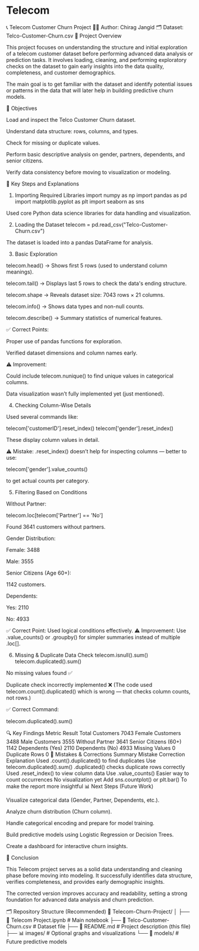 # Telecom
📞 Telecom Customer Churn Project
👨‍💻 Author: Chirag Jangid
🗂️ Dataset: Telco-Customer-Churn.csv
📝 Project Overview

This project focuses on understanding the structure and initial exploration of a telecom customer dataset before performing advanced data analysis or prediction tasks.
It involves loading, cleaning, and performing exploratory checks on the dataset to gain early insights into the data quality, completeness, and customer demographics.

The main goal is to get familiar with the dataset and identify potential issues or patterns in the data that will later help in building predictive churn models.

🎯 Objectives

Load and inspect the Telco Customer Churn dataset.

Understand data structure: rows, columns, and types.

Check for missing or duplicate values.

Perform basic descriptive analysis on gender, partners, dependents, and senior citizens.

Verify data consistency before moving to visualization or modeling.

🧠 Key Steps and Explanations
1. Importing Required Libraries
import numpy as np
import pandas as pd
import matplotlib.pyplot as plt
import seaborn as sns


Used core Python data science libraries for data handling and visualization.

2. Loading the Dataset
telecom = pd.read_csv("Telco-Customer-Churn.csv")


The dataset is loaded into a pandas DataFrame for analysis.

3. Basic Exploration

telecom.head() → Shows first 5 rows (used to understand column meanings).

telecom.tail() → Displays last 5 rows to check the data's ending structure.

telecom.shape → Reveals dataset size: 7043 rows × 21 columns.

telecom.info() → Shows data types and non-null counts.

telecom.describe() → Summary statistics of numerical features.

✅ Correct Points:

Proper use of pandas functions for exploration.

Verified dataset dimensions and column names early.

⚠️ Improvement:

Could include telecom.nunique() to find unique values in categorical columns.

Data visualization wasn’t fully implemented yet (just mentioned).

4. Checking Column-Wise Details

Used several commands like:

telecom['customerID'].reset_index()
telecom['gender'].reset_index()


These display column values in detail.

⚠️ Mistake: .reset_index() doesn’t help for inspecting columns — better to use:

telecom['gender'].value_counts()


to get actual counts per category.

5. Filtering Based on Conditions

Without Partner:

telecom.loc[telecom['Partner'] == 'No']


Found 3641 customers without partners.

Gender Distribution:

Female: 3488

Male: 3555

Senior Citizens (Age 60+):

1142 customers.

Dependents:

Yes: 2110

No: 4933

✅ Correct Point: Used logical conditions effectively.
⚠️ Improvement: Use .value_counts() or .groupby() for simpler summaries instead of multiple .loc[].

6. Missing & Duplicate Data Check
telecom.isnull().sum()
telecom.duplicated().sum()


No missing values found ✅

Duplicate check incorrectly implemented ❌
(The code used telecom.count().duplicated() which is wrong — that checks column counts, not rows.)

✅ Correct Command:

telecom.duplicated().sum()

🔍 Key Findings
Metric	Result
Total Customers	7043
Female Customers	3488
Male Customers	3555
Without Partner	3641
Senior Citizens (60+)	1142
Dependents (Yes)	2110
Dependents (No)	4933
Missing Values	0
Duplicate Rows	0
🧩 Mistakes & Corrections Summary
Mistake	Correction	Explanation
Used .count().duplicated() to find duplicates	Use telecom.duplicated().sum()	.duplicated() checks duplicate rows correctly
Used .reset_index() to view column data	Use .value_counts()	Easier way to count occurrences
No visualization yet	Add sns.countplot() or plt.bar()	To make the report more insightful
📊 Next Steps (Future Work)

Visualize categorical data (Gender, Partner, Dependents, etc.).

Analyze churn distribution (Churn column).

Handle categorical encoding and prepare for model training.

Build predictive models using Logistic Regression or Decision Trees.

Create a dashboard for interactive churn insights.

🧾 Conclusion

This Telecom project serves as a solid data understanding and cleaning phase before moving into modeling.
It successfully identifies data structure, verifies completeness, and provides early demographic insights.

The corrected version improves accuracy and readability, setting a strong foundation for advanced data analysis and churn prediction.

🗂️ Repository Structure (Recommended)
📁 Telecom-Churn-Project/
│
├── 📄 Telecom Project.ipynb         # Main notebook
├── 📄 Telco-Customer-Churn.csv      # Dataset file
├── 📄 README.md                     # Project description (this file)
├── 📊 images/                       # Optional graphs and visualizations
└── 📁 models/                       # Future predictive models
